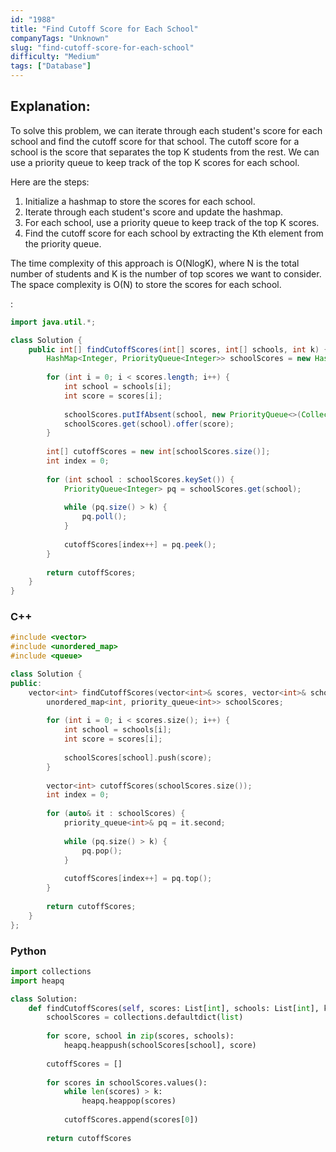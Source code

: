 ```yaml
---
id: "1988"
title: "Find Cutoff Score for Each School"
companyTags: "Unknown"
slug: "find-cutoff-score-for-each-school"
difficulty: "Medium"
tags: ["Database"]
---
```


## Explanation:

To solve this problem, we can iterate through each student's score for each school and find the cutoff score for that school. The cutoff score for a school is the score that separates the top K students from the rest. We can use a priority queue to keep track of the top K scores for each school. 

Here are the steps:
1. Initialize a hashmap to store the scores for each school.
2. Iterate through each student's score and update the hashmap.
3. For each school, use a priority queue to keep track of the top K scores.
4. Find the cutoff score for each school by extracting the Kth element from the priority queue.

The time complexity of this approach is O(NlogK), where N is the total number of students and K is the number of top scores we want to consider. The space complexity is O(N) to store the scores for each school.

:

```java
import java.util.*;

class Solution {
    public int[] findCutoffScores(int[] scores, int[] schools, int k) {
        HashMap<Integer, PriorityQueue<Integer>> schoolScores = new HashMap<>();
        
        for (int i = 0; i < scores.length; i++) {
            int school = schools[i];
            int score = scores[i];
            
            schoolScores.putIfAbsent(school, new PriorityQueue<>(Collections.reverseOrder()));
            schoolScores.get(school).offer(score);
        }
        
        int[] cutoffScores = new int[schoolScores.size()];
        int index = 0;
        
        for (int school : schoolScores.keySet()) {
            PriorityQueue<Integer> pq = schoolScores.get(school);
            
            while (pq.size() > k) {
                pq.poll();
            }
            
            cutoffScores[index++] = pq.peek();
        }
        
        return cutoffScores;
    }
}
```

### C++
```cpp
#include <vector>
#include <unordered_map>
#include <queue>

class Solution {
public:
    vector<int> findCutoffScores(vector<int>& scores, vector<int>& schools, int k) {
        unordered_map<int, priority_queue<int>> schoolScores;
        
        for (int i = 0; i < scores.size(); i++) {
            int school = schools[i];
            int score = scores[i];
            
            schoolScores[school].push(score);
        }
        
        vector<int> cutoffScores(schoolScores.size());
        int index = 0;
        
        for (auto& it : schoolScores) {
            priority_queue<int>& pq = it.second;
            
            while (pq.size() > k) {
                pq.pop();
            }
            
            cutoffScores[index++] = pq.top();
        }
        
        return cutoffScores;
    }
};
```

### Python
```python
import collections
import heapq

class Solution:
    def findCutoffScores(self, scores: List[int], schools: List[int], k: int) -> List[int]:
        schoolScores = collections.defaultdict(list)
        
        for score, school in zip(scores, schools):
            heapq.heappush(schoolScores[school], score)
        
        cutoffScores = []
        
        for scores in schoolScores.values():
            while len(scores) > k:
                heapq.heappop(scores)
            
            cutoffScores.append(scores[0])
        
        return cutoffScores
```